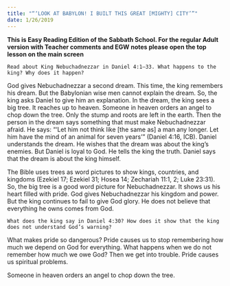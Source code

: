 ```yaml
---
title: "“‘LOOK AT BABYLON! I BUILT THIS GREAT [MIGHTY] CITY’”"
date: 1/26/2019
---
```


 **This is Easy Reading Edition of the Sabbath School. For the regular Adult version with Teacher comments and EGW notes please open the top lesson on the main screen** 

`Read about King Nebuchadnezzar in Daniel 4:1–33. What happens to the king? Why does it happen?`

God gives Nebuchadnezzar a second dream. This time, the king remembers his dream. But the Babylonian wise men cannot explain the dream. So, the king asks Daniel to give him an explanation. In the dream, the king sees a big tree. It reaches up to heaven. Someone in heaven orders an angel to chop down the tree. Only the stump and roots are left in the earth. Then the person in the dream says something that must make Nebuchadnezzar afraid. He says: “‘Let him not think like [the same as] a man any longer. Let him have the mind of an animal for seven years’” (Daniel 4:16, ICB). Daniel understands the dream. He wishes that the dream was about the king’s enemies. But Daniel is loyal to God. He tells the king the truth. Daniel says that the dream is about the king himself.

The Bible uses trees as word pictures to show kings, countries, and kingdoms (Ezekiel 17; Ezekiel 31; Hosea 14; Zechariah 11:1, 2; Luke 23:31). So, the big tree is a good word picture for Nebuchadnezzar. It shows us his heart filled with pride. God gives Nebuchadnezzar his kingdom and power. But the king continues to fail to give God glory. He does not believe that everything he owns comes from God.

`What does the king say in Daniel 4:30? How does it show that the king does not understand God’s warning?`

What makes pride so dangerous? Pride causes us to stop remembering how much we depend on God for everything. What happens when we do not remember how much we owe God? Then we get into trouble. Pride causes us spiritual problems.

Someone in heaven orders an angel to chop down the tree.
